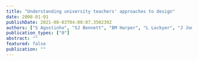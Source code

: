```yaml
---
title: "Understanding university teachers' approaches to design"
date: 2008-01-01
publishDate: 2021-08-03T04:08:07.350239Z
authors: ["S Agostinho", "SJ Bennett", "BM Harper", "L Lockyer", "J Jones", "L Kosta"]
publication_types: ["0"]
abstract: ""
featured: false
publication: ""
---
```


